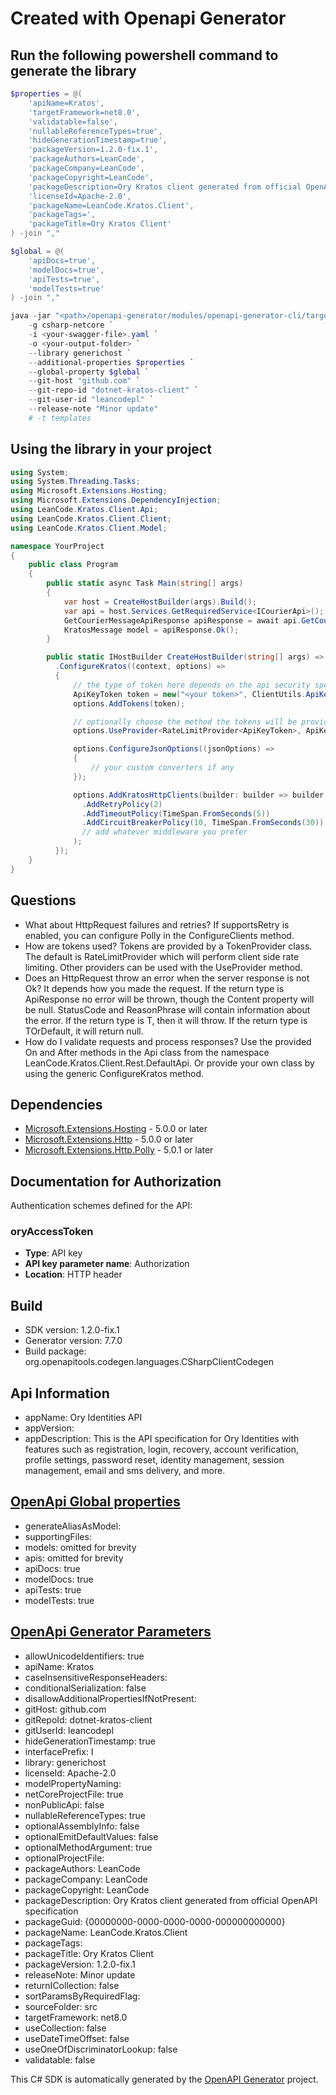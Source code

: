 # Created with Openapi Generator

<a id="cli"></a>
## Run the following powershell command to generate the library

```ps1
$properties = @(
    'apiName=Kratos',
    'targetFramework=net8.0',
    'validatable=false',
    'nullableReferenceTypes=true',
    'hideGenerationTimestamp=true',
    'packageVersion=1.2.0-fix.1',
    'packageAuthors=LeanCode',
    'packageCompany=LeanCode',
    'packageCopyright=LeanCode',
    'packageDescription=Ory Kratos client generated from official OpenAPI specification',
    'licenseId=Apache-2.0',
    'packageName=LeanCode.Kratos.Client',
    'packageTags=',
    'packageTitle=Ory Kratos Client'
) -join ","

$global = @(
    'apiDocs=true',
    'modelDocs=true',
    'apiTests=true',
    'modelTests=true'
) -join ","

java -jar "<path>/openapi-generator/modules/openapi-generator-cli/target/openapi-generator-cli.jar" generate `
    -g csharp-netcore `
    -i <your-swagger-file>.yaml `
    -o <your-output-folder> `
    --library generichost `
    --additional-properties $properties `
    --global-property $global `
    --git-host "github.com" `
    --git-repo-id "dotnet-kratos-client" `
    --git-user-id "leancodepl" `
    --release-note "Minor update"
    # -t templates
```

<a id="usage"></a>
## Using the library in your project

```cs
using System;
using System.Threading.Tasks;
using Microsoft.Extensions.Hosting;
using Microsoft.Extensions.DependencyInjection;
using LeanCode.Kratos.Client.Api;
using LeanCode.Kratos.Client.Client;
using LeanCode.Kratos.Client.Model;

namespace YourProject
{
    public class Program
    {
        public static async Task Main(string[] args)
        {
            var host = CreateHostBuilder(args).Build();
            var api = host.Services.GetRequiredService<ICourierApi>();
            GetCourierMessageApiResponse apiResponse = await api.GetCourierMessageAsync("todo");
            KratosMessage model = apiResponse.Ok();
        }

        public static IHostBuilder CreateHostBuilder(string[] args) => Host.CreateDefaultBuilder(args)
          .ConfigureKratos((context, options) =>
          {
              // the type of token here depends on the api security specifications
              ApiKeyToken token = new("<your token>", ClientUtils.ApiKeyHeader.Authorization);
              options.AddTokens(token);

              // optionally choose the method the tokens will be provided with, default is RateLimitProvider
              options.UseProvider<RateLimitProvider<ApiKeyToken>, ApiKeyToken>();

              options.ConfigureJsonOptions((jsonOptions) =>
              {
                  // your custom converters if any
              });

              options.AddKratosHttpClients(builder: builder => builder
                .AddRetryPolicy(2)
                .AddTimeoutPolicy(TimeSpan.FromSeconds(5))
                .AddCircuitBreakerPolicy(10, TimeSpan.FromSeconds(30))
                // add whatever middleware you prefer
              );
          });
    }
}
```
<a id="questions"></a>
## Questions

- What about HttpRequest failures and retries?
  If supportsRetry is enabled, you can configure Polly in the ConfigureClients method.
- How are tokens used?
  Tokens are provided by a TokenProvider class. The default is RateLimitProvider which will perform client side rate limiting.
  Other providers can be used with the UseProvider method.
- Does an HttpRequest throw an error when the server response is not Ok?
  It depends how you made the request. If the return type is ApiResponse<T> no error will be thrown, though the Content property will be null. 
  StatusCode and ReasonPhrase will contain information about the error.
  If the return type is T, then it will throw. If the return type is TOrDefault, it will return null.
- How do I validate requests and process responses?
  Use the provided On and After methods in the Api class from the namespace LeanCode.Kratos.Client.Rest.DefaultApi.
  Or provide your own class by using the generic ConfigureKratos method.

<a id="dependencies"></a>
## Dependencies

- [Microsoft.Extensions.Hosting](https://www.nuget.org/packages/Microsoft.Extensions.Hosting/) - 5.0.0 or later
- [Microsoft.Extensions.Http](https://www.nuget.org/packages/Microsoft.Extensions.Http/) - 5.0.0 or later
- [Microsoft.Extensions.Http.Polly](https://www.nuget.org/packages/Microsoft.Extensions.Http.Polly/) - 5.0.1 or later

<a id="documentation-for-authorization"></a>
## Documentation for Authorization


Authentication schemes defined for the API:
<a id="oryAccessToken"></a>
### oryAccessToken

- **Type**: API key
- **API key parameter name**: Authorization
- **Location**: HTTP header


## Build
- SDK version: 1.2.0-fix.1
- Generator version: 7.7.0
- Build package: org.openapitools.codegen.languages.CSharpClientCodegen

## Api Information
- appName: Ory Identities API
- appVersion: 
- appDescription: This is the API specification for Ory Identities with features such as registration, login, recovery, account verification, profile settings, password reset, identity management, session management, email and sms delivery, and more. 

## [OpenApi Global properties](https://openapi-generator.tech/docs/globals)
- generateAliasAsModel: 
- supportingFiles: 
- models: omitted for brevity
- apis: omitted for brevity
- apiDocs: true
- modelDocs: true
- apiTests: true
- modelTests: true

## [OpenApi Generator Parameters](https://openapi-generator.tech/docs/generators/csharp-netcore)
- allowUnicodeIdentifiers: true
- apiName: Kratos
- caseInsensitiveResponseHeaders: 
- conditionalSerialization: false
- disallowAdditionalPropertiesIfNotPresent: 
- gitHost: github.com
- gitRepoId: dotnet-kratos-client
- gitUserId: leancodepl
- hideGenerationTimestamp: true
- interfacePrefix: I
- library: generichost
- licenseId: Apache-2.0
- modelPropertyNaming: 
- netCoreProjectFile: true
- nonPublicApi: false
- nullableReferenceTypes: true
- optionalAssemblyInfo: false
- optionalEmitDefaultValues: false
- optionalMethodArgument: true
- optionalProjectFile: 
- packageAuthors: LeanCode
- packageCompany: LeanCode
- packageCopyright: LeanCode
- packageDescription: Ory Kratos client generated from official OpenAPI specification
- packageGuid: {00000000-0000-0000-0000-000000000000}
- packageName: LeanCode.Kratos.Client
- packageTags: 
- packageTitle: Ory Kratos Client
- packageVersion: 1.2.0-fix.1
- releaseNote: Minor update
- returnICollection: false
- sortParamsByRequiredFlag: 
- sourceFolder: src
- targetFramework: net8.0
- useCollection: false
- useDateTimeOffset: false
- useOneOfDiscriminatorLookup: false
- validatable: false

This C# SDK is automatically generated by the [OpenAPI Generator](https://openapi-generator.tech) project.
